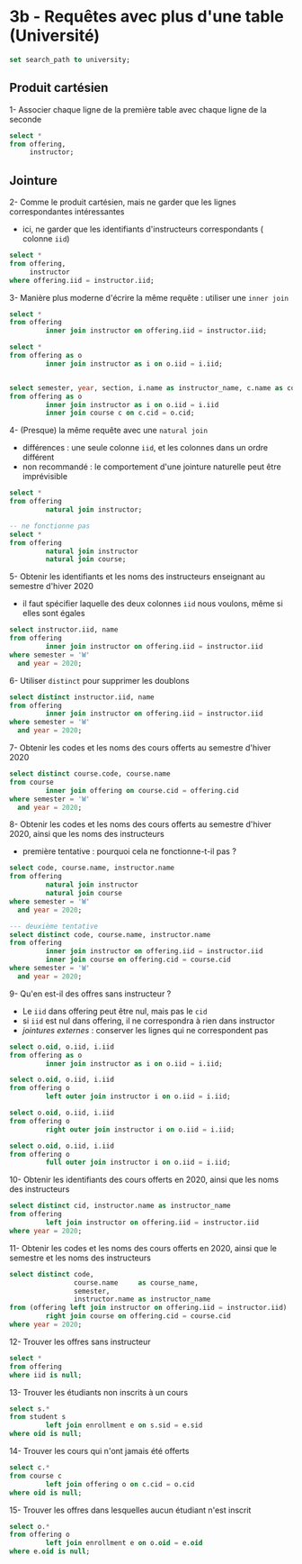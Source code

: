 # 3b - Requêtes avec plus d'une table (Université)

```sql
set search_path to university;
```

## Produit cartésien

1- Associer chaque ligne de la première table avec chaque ligne de la seconde

```sql
select *
from offering,
     instructor;
```

## Jointure

2- Comme le produit cartésien, mais ne garder que les lignes correspondantes
intéressantes

- ici, ne garder que les identifiants d'instructeurs correspondants (
colonne `iid`)

```sql
select *
from offering,
     instructor
where offering.iid = instructor.iid;
```

3- Manière plus moderne d'écrire la même requête : utiliser une `inner join`

```sql
select *
from offering
         inner join instructor on offering.iid = instructor.iid;

select *
from offering as o
         inner join instructor as i on o.iid = i.iid;


select semester, year, section, i.name as instructor_name, c.name as course_name
from offering as o
         inner join instructor as i on o.iid = i.iid
         inner join course c on c.cid = o.cid;
```

4- (Presque) la même requête avec une `natural join`

- différences : une seule colonne `iid`, et les colonnes dans un ordre différent
- non recommandé : le comportement d'une jointure naturelle peut être
imprévisible

```sql
select *
from offering
         natural join instructor;

-- ne fonctionne pas
select *
from offering
         natural join instructor
         natural join course;
```

5- Obtenir les identifiants et les noms des instructeurs enseignant au semestre
d'hiver 2020

- il faut spécifier laquelle des deux colonnes `iid` nous voulons, même si elles
sont égales

```sql
select instructor.iid, name
from offering
         inner join instructor on offering.iid = instructor.iid
where semester = 'W'
  and year = 2020;
```

6- Utiliser `distinct` pour supprimer les doublons

```sql
select distinct instructor.iid, name
from offering
         inner join instructor on offering.iid = instructor.iid
where semester = 'W'
  and year = 2020;
```

7- Obtenir les codes et les noms des cours offerts au semestre d'hiver 2020

```sql
select distinct course.code, course.name
from course
         inner join offering on course.cid = offering.cid
where semester = 'W'
  and year = 2020;
```

8- Obtenir les codes et les noms des cours offerts au semestre d'hiver 2020,
ainsi que les noms des instructeurs

- première tentative : pourquoi cela ne fonctionne-t-il pas ?

```sql
select code, course.name, instructor.name
from offering
         natural join instructor
         natural join course
where semester = 'W'
  and year = 2020;

--- deuxième tentative
select distinct code, course.name, instructor.name
from offering
         inner join instructor on offering.iid = instructor.iid
         inner join course on offering.cid = course.cid
where semester = 'W'
  and year = 2020;
```

9- Qu'en est-il des offres sans instructeur ?

- Le `iid` dans offering peut être nul, mais pas le `cid`
- si `iid` est nul dans offering, il ne correspondra à rien dans instructor
- *jointures externes* : conserver les lignes qui ne correspondent pas

```sql
select o.oid, o.iid, i.iid
from offering as o
         inner join instructor as i on o.iid = i.iid;

select o.oid, o.iid, i.iid
from offering o
         left outer join instructor i on o.iid = i.iid;

select o.oid, o.iid, i.iid
from offering o
         right outer join instructor i on o.iid = i.iid;

select o.oid, o.iid, i.iid
from offering o
         full outer join instructor i on o.iid = i.iid;
```

10- Obtenir les identifiants des cours offerts en 2020, ainsi que les noms des
instructeurs

```sql
select distinct cid, instructor.name as instructor_name
from offering
         left join instructor on offering.iid = instructor.iid
where year = 2020;
```

11- Obtenir les codes et les noms des cours offerts en 2020, ainsi que le
semestre et les noms des instructeurs

```sql
select distinct code,
                course.name     as course_name,
                semester,
                instructor.name as instructor_name
from (offering left join instructor on offering.iid = instructor.iid)
         right join course on offering.cid = course.cid
where year = 2020;
```

12- Trouver les offres sans instructeur

```sql
select *
from offering
where iid is null;
```

13- Trouver les étudiants non inscrits à un cours

```sql
select s.*
from student s
         left join enrollment e on s.sid = e.sid
where oid is null;
```

14- Trouver les cours qui n'ont jamais été offerts

```sql
select c.*
from course c
         left join offering o on c.cid = o.cid
where oid is null;
```

15- Trouver les offres dans lesquelles aucun étudiant n'est inscrit

```sql
select o.*
from offering o
         left join enrollment e on o.oid = e.oid
where e.oid is null;
```